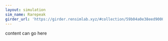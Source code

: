 ```yaml
---
layout: simulation
sim_name: Rarepeak
girder_url: 'https://girder.rensimlab.xyz/#collection/59b04a0e38eed90001dcc45b/folder/5a83277b9f31db0001781773'
---
```


content can go here
